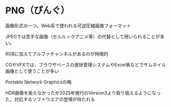 # PNG（ぴんぐ）
画像形式の一つ。Web系で使われる可逆圧縮画像フォーマット

JPEGでは苦手な画像（セルルックアニメ等）の代替として用いられることが多い。

RGBに加えてアルファチャンネルがあるのが特徴的

CGやVFXでは、ブラウザベースの進捗管理システムやExcel表などでサムネイル画像として使うことが多い

Portable Network Graphicsの略

HDR画像を扱えなかったが2025年発行のVersion3より取り扱えるようになった。対応するソフトウエアの登場が待たれる